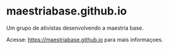 # maestriabase.github.io
Um grupo de ativistas desenvolvendo a maestria base.

Acesse: https://maestriabase.github.io para mais informaçoes.
